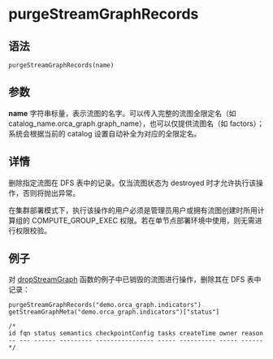 # purgeStreamGraphRecords

## 语法

`purgeStreamGraphRecords(name)`

## 参数

**name** 字符串标量，表示流图的名字。可以传入完整的流图全限定名（如
catalog\_name.orca\_graph.graph\_name），也可以仅提供流图名（如 factors）；系统会根据当前的 catalog
设置自动补全为对应的全限定名。

## 详情

删除指定流图在 DFS 表中的记录。仅当流图状态为 destroyed 时才允许执行该操作，否则将抛出异常。

在集群部署模式下，执行该操作的用户必须是管理员用户或拥有流图创建时所用计算组的 COMPUTE\_GROUP\_EXEC
权限。若在单节点部署环境中使用，则无需进行权限校验。

## 例子

对 [dropStreamGraph](d/dropStreamGraph.md) 函数的例子中已销毁的流图进行操作，删除其在
DFS 表中记录：

```
purgeStreamGraphRecords("demo.orca_graph.indicators")
getStreamGraphMeta("demo.orca_graph.indicators")["status"]

/*
id fqn status semantics checkpointConfig tasks createTime owner reason
-- --- ------ --------- ---------------- ----- ---------- ----- ------
*/
```

